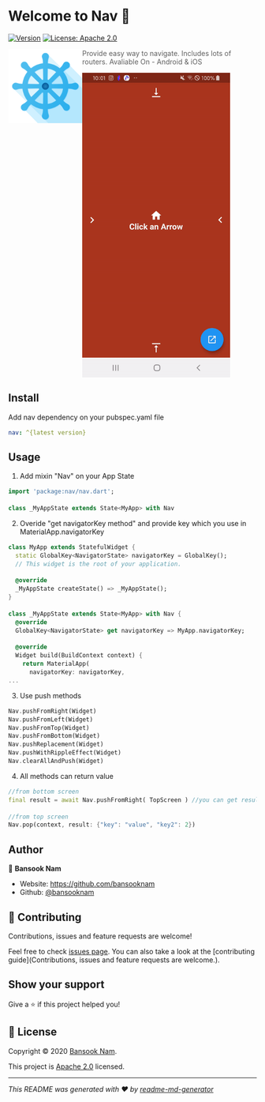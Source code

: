 # Welcome to Nav 👋
[![Version](https://img.shields.io/pub/v/nav.svg?style=flat-square)](https://pub.dev/packages/nav)
[![License: Apache 2.0](https://img.shields.io/badge/License-Apache2.0-yellow.svg)](https://github.com/BansookNam/nav/blob/master/LICENSE)

<img src="./img/nav.png" align="left" width="150">

> Provide easy way to navigate. Includes lots of routers. 
> Avaliable On - Android & iOS



<img src="https://raw.githubusercontent.com/BansookNam/nav/master/img/sample.gif" align="center" width="300" />

## Install

Add nav dependency on your pubspec.yaml file

```yaml
nav: ^{latest version}
```

## Usage

1. Add mixin "Nav" on your App State

```dart
import 'package:nav/nav.dart';

class _MyAppState extends State<MyApp> with Nav 
```

2. Overide "get navigatorKey method" and provide key which you use in MaterialApp.navigatorKey

```dart
class MyApp extends StatefulWidget {
  static GlobalKey<NavigatorState> navigatorKey = GlobalKey();
  // This widget is the root of your application.

  @override
  _MyAppState createState() => _MyAppState();
}

class _MyAppState extends State<MyApp> with Nav {
  @override
  GlobalKey<NavigatorState> get navigatorKey => MyApp.navigatorKey;

  @override
  Widget build(BuildContext context) {
    return MaterialApp(
      navigatorKey: navigatorKey,
...
```

3. Use push methods

```dart
Nav.pushFromRight(Widget)
Nav.pushFromLeft(Widget)
Nav.pushFromTop(Widget)
Nav.pushFromBottom(Widget)
Nav.pushReplacement(Widget)
Nav.pushWithRippleEffect(Widget)
Nav.clearAllAndPush(Widget)
```

4. All methods can return value

```dart
//from bottom screen
final result = await Nav.pushFromRight( TopScreen ) //you can get result from TopWidget

//from top screen
Nav.pop(context, result: {"key": "value", "key2": 2})
```



## Author

👤 **Bansook Nam**

* Website: https://github.com/bansooknam
* Github: [@bansooknam](https://github.com/bansooknam)

## 🤝 Contributing

Contributions, issues and feature requests are welcome!

Feel free to check [issues page](https://github.com/bansooknam/nav/issues). You can also take a look at the [contributing guide](Contributions, issues and feature requests are welcome.).

## Show your support

Give a ⭐️ if this project helped you!


## 📝 License

Copyright © 2020 [Bansook Nam](https://github.com/bansooknam).

This project is [Apache 2.0](https://github.com/BansookNam/nav/blob/master/LICENSE) licensed.

***
_This README was generated with ❤️ by [readme-md-generator](https://github.com/kefranabg/readme-md-generator)_